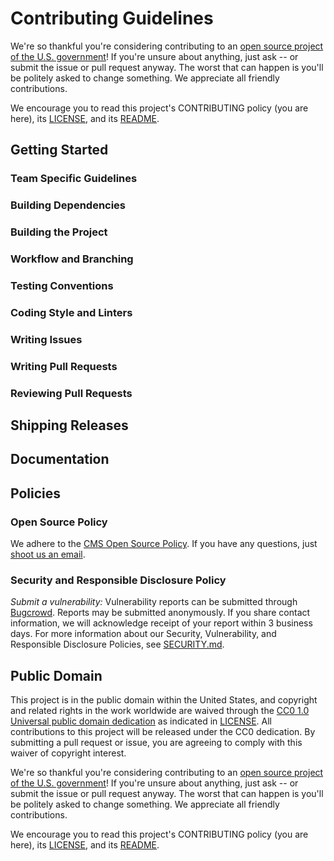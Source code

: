 # Contributing Guidelines 
<!-- Basic instructions about where to send patches, check out source code, and get development support.--> 
 
 We're so thankful you're considering contributing to an [open source project of the U.S. government](https://code.gov/)! If you're unsure about anything, just ask -- or submit the issue or pull request anyway. The worst that can happen is you'll be politely asked to change something. We appreciate all friendly contributions.
 
 We encourage you to read this project's CONTRIBUTING policy (you are here), its [LICENSE](LICENSE.md), and its [README](README.md). 
 
 ## Getting Started 
<!--- TODO: If you have 'good-first-issue' or 'easy' labels for newcomers, mention them here.--> 
 
 ### Team Specific Guidelines 
<!-- TODO: This section helps contributors understand any team structure in the project (formal or informal.) Encouraged to point towards the MAINTAINERS.md file for further details.--> 
 
 ### Building Dependencies 
<!--- TODO: This step is often skipped, so don't forget to include the steps needed to install on your platform. If you project can be multi-platform, this is an excellent place for first time contributors to send patches!--> 
 
 ### Building the Project 
<!--- TODO: Be sure to include build scripts and instructions, not just the source code itself! -->
 
 ### Workflow and Branching 
<!--- TODO: Workflow Example
We follow the [GitHub Flow Workflow](https://guides.github.com/introduction/flow/)
1. Fork the project
2. Check out the `main` branch
3. Create a feature branch
4. Write code and tests for your change
5. From your branch, make a pull request against `{{ cookiecutter.project_org }}/{{ cookiecutter.project_repo_name }}/main`
6. Work with repo maintainers to get your change reviewed
7. Wait for your change to be pulled into `{{ cookiecutter.project_org }}/{{ cookiecutter.project_repo_name }}/main`
8. Delete your feature branch
-->
 
 ### Testing Conventions 
<!--- TODO: Discuss where tests can be found, how they are run, and what kind of tests/coverage strategy and goals the project has. --> 
 
 ### Coding Style and Linters 
<!--- TODO: HIGHLY ENCOURAGED. Specific tools will vary between different languages/frameworks (e.g. Black for python, eslint for JavaScript, etc...)
1. Mention any style guides you adhere to (e.g. pep8, etc...)
2. Mention any linters your project uses (e.g. flake8, jslint, etc...)
3. Mention any naming conventions your project uses (e.g. Semantic Versioning, CamelCasing, etc...)
4. Mention any other content guidelines the project adheres to (e.g. plainlanguage.gov, etc...)
--> 
 
 ### Writing Issues 
<!--- TODO: Example Issue Guides
 When creating an issue please try to adhere to the following format:
 module-name: One line summary of the issue (less than 72 characters)
 ### Expected behavior
 As concisely as possible, describe the expected behavior.
 ### Actual behavior
 As concisely as possible, describe the observed behavior.
 ### Steps to reproduce the behavior
 List all relevant steps to reproduce the observed behavior.
 see our .github/ISSUE_TEMPLATE.md for more examples.
 -->
 
 ### Writing Pull Requests 
<!-- TODO: Make a brief statement about where to file pull/merge requests, and conventions for doing so. Link to PULL_REQUEST_TEMPLATE.md file.
 Comments should be formatted to a width no greater than 80 columns.
 Files should be exempt of trailing spaces.
 We adhere to a specific format for commit messages. Please write your commit messages along these guidelines. Please keep the line width no greater than 80 columns (You can use `fmt -n -p -w 80` to accomplish this).
 module-name: One line description of your change (less than 72 characters)
 Problem
 Explain the context and why you're making that change. What is the problem you're trying to solve? In some cases there is not a problem and this can be thought of being the motivation for your change.
 Solution
 Describe the modifications you've done.
 Result
 What will change as a result of your pull request? Note that sometimes this section is unnecessary because it is self-explanatory based on the solution.
 Some important notes regarding the summary line:
 workflows Describe what was done; not the result
 workflows Use the active voice
 workflows Use the present tense
 workflows Capitalize properly
 workflows Do not end in a period — this is a title/subject
 workflows Prefix the subject with its scope
 see our .github/PULL_REQUEST_TEMPLATE.md for more examples.
 -->
 
 ### Reviewing Pull Requests 
<!--- TODO: Make a brief statement about how pull-requests are reviewed, and who is doing the reviewing. Linking to MAINTAINERS.md can help.
 Code Review Example
 The repository on GitHub is kept in sync with an internal repository at github.cms.gov. For the most part this process should be transparent to the project users, but it does have some implications for how pull requests are merged into the codebase.
 When you submit a pull request on GitHub, it will be reviewed by the project community (both inside and outside of github.cms.gov), and once the changes are approved, your commits will be brought into github.cms.gov's internal system for additional testing. Once the changes are merged internally, they will be pushed back to GitHub with the next sync.
 This process means that the pull request will not be merged in the usual way. Instead a member of the project team will post a message in the pull request thread when your changes have made their way back to GitHub, and the pull request will be closed.
 The changes in the pull request will be collapsed into a single commit, but the authorship metadata will be preserved.
 -->
 
 ## Shipping Releases 
<!-- TODO: What cadence does your project ship new releases? (e.g. one-time, ad-hoc, periodically, upon merge of new patches) Who does so? --> 
 
 ## Documentation 
<!-- TODO: Documentation Example 
We also welcome improvements to the project documentation or to the existing docs. Please file an [issue](https://github.com/{{ cookiecutter.project_org }}/{{ cookiecutter.project_repo_name }}/issues).
 --> 
 
 ## Policies 
 
 ### Open Source Policy 
We adhere to the [CMS Open Source Policy](https://github.com/CMSGov/cms-open-source-policy). If you have any questions, just [shoot us an email](mailto:opensource@cms.hhs.gov).
 
 ### Security and Responsible Disclosure Policy 
*Submit a vulnerability:* Vulnerability reports can be submitted through [Bugcrowd](https://bugcrowd.com/cms-vdp). Reports may be submitted anonymously. If you share contact information, we will acknowledge receipt of your report within 3 business days.
 For more information about our Security, Vulnerability, and Responsible Disclosure Policies, see [SECURITY.md](SECURITY.md).
 
 ## Public Domain 
This project is in the public domain within the United States, and copyright and related rights in the work worldwide are waived through the [CC0 1.0 Universal public domain dedication](https://creativecommons.org/publicdomain/zero/1.0/) as indicated in [LICENSE](LICENSE).
 All contributions to this project will be released under the CC0 dedication. By submitting a pull request or issue, you are agreeing to comply with this waiver of copyright interest.
 
 We're so thankful you're considering contributing to an [open source project of the U.S. government](https://code.gov/)! If you're unsure about anything, just ask -- or submit the issue or pull request anyway. The worst that can happen is you'll be politely asked to change something. We appreciate all friendly contributions.
 
 We encourage you to read this project's CONTRIBUTING policy (you are here), its [LICENSE](LICENSE.md), and its [README](README.md). 
